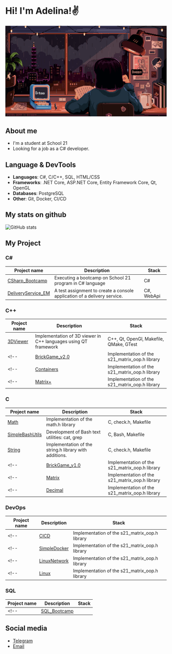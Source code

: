 # Hi! I'm Adelina!✌

![gif-hello](gif/Pixel%20Jeff%20X%20Divoom.gif)

## About me 

- I'm a student at School 21
- Looking for a job as a C# developer.
<!-- - In my free time, I'm studying GameDev -->

## Language & DevTools

- **Languages**: C#, C/C++, SQL, HTML/CSS
- **Frameworks**: .NET Core, ASP.NET Core, Entity Framework Core, Qt, OpenGL
- **Databases**: PostgreSQL
- **Other**: Git, Docker, CI/CD

## My stats on github

![GitHub stats](https://github-readme-stats.vercel.app/api?username=llllenivka&show_icons=true&hide_title=true&count_private=true&hide=prs&theme=radical)
## My Project

### C#
| Project name | Description | Stack       |
|--------------|-------------|-------------|
| [CSharp_Bootcamp](https://github.com/llllenivka/CSharp_Bootcamp)   | Executing a bootcamp on School 21 program in C# language  | C# |
| [DeliveryService_EM](https://github.com/llllenivka/DeliveryService_EM)  | A test assignment to create a console application of a delivery service.  | C#, WebApi  |

### C++
| Project name | Description | Stack       |
|--------------|-------------|-------------|
| [3DViewer](https://github.com/llllenivka/3DViewer) | Implementation of 3D viewer in C++ languages using QT framework | C++, Qt, OpenGl, Makefile, QMake, GTest |
<!-- | [BrickGame_v2.0](https://github.com/llllenivka/BrickGame_v2.0) | Implementation of the s21_matrix_oop.h library | C++ | -->
<!-- | [Containers](https://github.com/llllenivka/Containers) | Implementation of the s21_matrix_oop.h library | C++ | -->
<!-- | [Matrix+](https://github.com/llllenivka/Matrix+) | Implementation of the s21_matrix_oop.h library | C++ | -->



### C
| Project name | Description | Stack       |
|--------------|-------------|-------------|
| [Math](https://github.com/llllenivka/Math) | Implementation of the math.h library | C, check.h, Makefile |
| [SimpleBashUtils](https://github.com/llllenivka/SimpleBashUtils) | Development of Bash text utilities: cat, grep | C, Bash, Makefile |
| [String](https://github.com/llllenivka/String) | Implementation of the string.h library with additions. | C, check.h, Makefile |
<!-- | [BrickGame_v1.0](https://github.com/llllenivka/BrickGame_v1.0) | Implementation of the s21_matrix_oop.h library | C | -->
<!-- | [Matrix](https://github.com/llllenivka/Matrix) | Implementation of the s21_matrix_oop.h library | C | -->
<!-- | [Decimal](https://github.com/llllenivka/Decimal) | Implementation of the s21_matrix_oop.h library | C | -->



### DevOps
| Project name | Description | Stack       |
|--------------|-------------|-------------|
<!-- | [CICD](https://github.com/llllenivka/CICD) | Implementation of the s21_matrix_oop.h library | C | -->
<!-- | [SimpleDocker](https://github.com/llllenivka/SimpleDocker) | Implementation of the s21_matrix_oop.h library | C | -->
<!-- | [LinuxNetwork](https://github.com/llllenivka/LinuxNetwork) | Implementation of the s21_matrix_oop.h library | C | -->
<!-- | [Linux](https://github.com/llllenivka/Linux) | Implementation of the s21_matrix_oop.h library | C | -->

### SQL
| Project name | Description | Stack       |
|--------------|-------------|-------------|
<!-- | [SQL_Bootcamp](https://github.com/llllenivka/SQL_Bootcamp)|  | PostgreSQL| -->

##  Social media

<!-- добавить лидкод -->
- [Telegram](https://t.me/eflorentia)
- [Email](mailto:a.sharafutdinovva@gmail.com)


